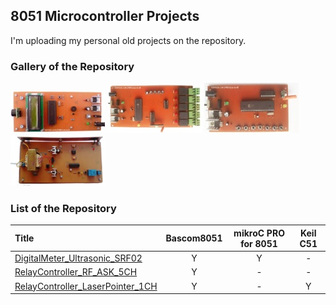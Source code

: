 ## 8051 Microcontroller Projects
I'm uploading my personal old projects on the repository.

### Gallery of the Repository
![](DigitalMeter_Ultrasonic_SRF02/Pictures/Album.jpg)
![](RelayController_RF_ASK_5CH/Pictures/Album.jpg)
![](RelayController_RF_ASK_5CH/Pictures/Album2.jpg)
![](RelayController_LaserPointer_1CH/Pictures/Album.jpg)

### List of the Repository
|Title|Bascom8051|mikroC PRO for 8051|Keil C51|
|:----|:--------:|:-----------------:|:-----------:|
|[DigitalMeter_Ultrasonic_SRF02](DigitalMeter_Ultrasonic_SRF02)|Y|Y|-|
|[RelayController_RF_ASK_5CH](RelayController_RF_ASK_5CH)|Y|-|-|
|[RelayController_LaserPointer_1CH](RelayController_LaserPointer_1CH)|Y|-|Y|
